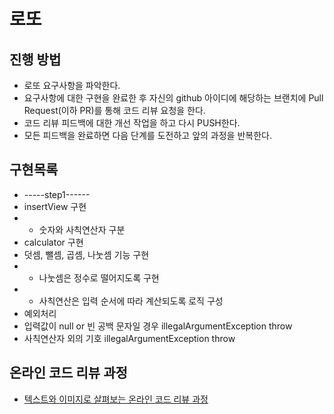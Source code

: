 # 로또
## 진행 방법
* 로또 요구사항을 파악한다.
* 요구사항에 대한 구현을 완료한 후 자신의 github 아이디에 해당하는 브랜치에 Pull Request(이하 PR)를 통해 코드 리뷰 요청을 한다.
* 코드 리뷰 피드백에 대한 개선 작업을 하고 다시 PUSH한다.
* 모든 피드백을 완료하면 다음 단계를 도전하고 앞의 과정을 반복한다.

## 구현목록
* -----step1------
* insertView 구현
* - 숫자와 사칙연산자 구분
* calculator 구현
* 덧셈, 뺄셈, 곱셈, 나눗셈 기능 구현
* - 나눗셈은 정수로 떨어지도록 구현
* - 사칙연산은 입력 순서에 따라 계산되도록 로직 구성
* 예외처리
* 입력값이 null or 빈 공백 문자일 경우 illegalArgumentException throw
* 사칙연산자 외의 기호 illegalArgumentException throw

## 온라인 코드 리뷰 과정
* [텍스트와 이미지로 살펴보는 온라인 코드 리뷰 과정](https://github.com/next-step/nextstep-docs/tree/master/codereview)
